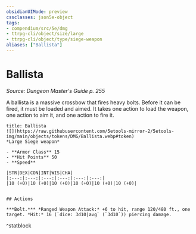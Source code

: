 ```yaml
---
obsidianUIMode: preview
cssclasses: json5e-object
tags:
- compendium/src/5e/dmg
- ttrpg-cli/object/size/large
- ttrpg-cli/object/type/siege-weapon
aliases: ["Ballista"]
---
```

# Ballista
*Source: Dungeon Master's Guide p. 255*  

A ballista is a massive crossbow that fires heavy bolts. Before it can be fired, it must be loaded and aimed. It takes one action to load the weapon, one action to aim it, and one action to fire it.

```ad-statblock
title: Ballista
![](https://raw.githubusercontent.com/5etools-mirror-2/5etools-img/main/objects/tokens/DMG/Ballista.webp#token)
*Large Siege weapon*

- **Armor Class** 15 
- **Hit Points** 50 
- **Speed** 

|STR|DEX|CON|INT|WIS|CHA|
|:---:|:---:|:---:|:---:|:---:|:---:|
|10 (+0)|10 (+0)|10 (+0)|10 (+0)|10 (+0)|10 (+0)|


## Actions

***Bolt.*** *Ranged Weapon Attack:* +6 to hit, range 120/480 ft., one target. *Hit:* 16 (`dice: 3d10|avg` (`3d10`)) piercing damage.
```
^statblock